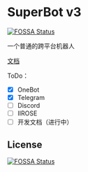 # SuperBot v3
[![FOSSA Status](https://app.fossa.com/api/projects/git%2Bgithub.com%2FSakuraBot-dev%2FSuperBot.svg?type=shield)](https://app.fossa.com/projects/git%2Bgithub.com%2FSakuraBot-dev%2FSuperBot?ref=badge_shield)

一个普通的跨平台机器人

[文档](./docs)

ToDo：
- [x] OneBot
- [x] Telegram
- [ ] Discord
- [ ] IIROSE
- [ ] 开发文档（进行中）

## License
[![FOSSA Status](https://app.fossa.com/api/projects/git%2Bgithub.com%2FSakuraBot-dev%2FSuperBot.svg?type=large)](https://app.fossa.com/projects/git%2Bgithub.com%2FSakuraBot-dev%2FSuperBot?ref=badge_large)